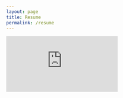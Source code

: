```yaml
---
layout: page
title: Resume
permalink: /resume
---
```


![Resume_Jalen_Dunlap_Summer_2022.pdf](https://github.com/Jalen-Dunlap/jalen-dunlap.github.io/files/9271002/Resume_Jalen_Dunlap_Summer_2022.pdf)

